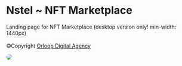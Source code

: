 # Nstel ~ NFT Marketplace
Landing page for NFT Marketplace (desktop version only! min-width: 1440px) <br><br>
&copy;Copyright <a href="https://github.com/OrloopDA">Orloop Digital Agency</a>

<a href="#" onclick='window.open("https://mhdilham-u.github.io/nstel-nft-marketplace/");return false;'>
<img style="border-radius:15px;" src="https://user-images.githubusercontent.com/80796431/201251250-bea940f3-9943-4790-9234-63287c7e2bdf.jpg" />
</a>
